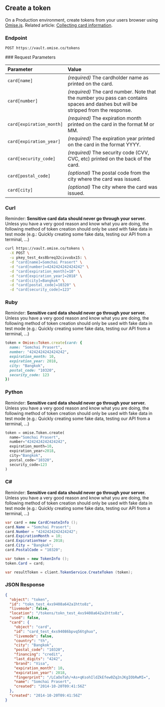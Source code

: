 ## Create a token

On a Production environment, create tokens from your users browser using [Omise.js](/omise-js). Related article: [Collecting card information](/collecting-card-information).

### Endpoint

```
POST https://vault.omise.co/tokens
```
<div id="token-creation-parameters"></div>
### Request Parameters

| Parameter                | Value                                             |
|:-------------------------|:--------------------------------------------------|
| `card[name]`             | *(required)* The cardholder name as printed on the card. |
| `card[number]`           | *(required)* The card number. Note that the number you pass can contains spaces and dashes but will be stripped from the response. |
| `card[expiration_month]` | *(required)* The expiration month printed on the card in the format M or MM. |
| `card[expiration_year]`  | *(required)* The expiration year printed on the card in the format YYYY. |
| `card[security_code]`    | *(required)* The security code (CVV, CVC, etc) printed on the back of the card. |
| `card[postal_code]`      | *(optional)* The postal code from the city where the card was issued. |
| `card[city]`             | *(optional)* The city where the card was issued. |

### Curl

<div class="Notice">
  Reminder: <strong>Sensitive card data should never go through your server.</strong>
  Unless you have a very good reason and know what you are doing, the following method of token creation should only be used with fake data in test mode (e.g.: Quickly creating some fake data, testing our API from a terminal, ...)
</div>

```sh
curl https://vault.omise.co/tokens \
  -X POST \
  -u pkey_test_4xs8breq32civvobx15: \
  -d "card[name]=Somchai Prasert" \
  -d "card[number]=4242424242424242" \
  -d "card[expiration_month]=10" \
  -d "card[expiration_year]=2018" \
  -d "card[city]=Bangkok" \
  -d "card[postal_code]=10320" \
  -d "card[security_code]=123"
```

### Ruby

<div class="Notice">
  Reminder: <strong>Sensitive card data should never go through your server.</strong>
  Unless you have a very good reason and know what you are doing, the following method of token creation should only be used with fake data in test mode (e.g.: Quickly creating some fake data, testing our API from a terminal, ...)
</div>

```ruby
token = Omise::Token.create(card: {
  name: "Somchai Prasert",
  number: "4242424242424242",
  expiration_month: 10,
  expiration_year: 2018,
  city: "Bangkok",
  postal_code: "10320",
  security_code: 123
})
```

### Python

<div class="Notice">
  Reminder: <strong>Sensitive card data should never go through your server.</strong>
  Unless you have a very good reason and know what you are doing, the following method of token creation should only be used with fake data in test mode (e.g.: Quickly creating some fake data, testing our API from a terminal, ...)
</div>

```python
token = omise.Token.create(
  name="Somchai Prasert",
  number="4242424242424242",
  expiration_month=10,
  expiration_year=2018,
  city="Bangkok",
  postal_code="10320",
  security_code=123
)
```

### C&#35;

<div class="Notice">
  Reminder: <strong>Sensitive card data should never go through your server.</strong>
  Unless you have a very good reason and know what you are doing, the following method of token creation should only be used with fake data in test mode (e.g.: Quickly creating some fake data, testing our API from a terminal, ...)
</div>

```c#
var card = new CardCreateInfo ();
card.Name = "Somchai Prasert";
card.Number = "4242424242424242";
card.ExpirationMonth = 10;
card.ExpirationYear = 2018;
card.City = "Bangkok";
card.PostalCode = "10320";

var token = new TokenInfo ();
token.Card = card;

var resultToken = client.TokenService.CreateToken (token);
```

### JSON Response

```json
{
  "object": "token",
  "id": "tokn_test_4xs9408a642a1htto8z",
  "livemode": false,
  "location": "/tokens/tokn_test_4xs9408a642a1htto8z",
  "used": false,
  "card": {
    "object": "card",
    "id": "card_test_4xs94086bpvq56tghuo",
    "livemode": false,
    "country": "th",
    "city": "Bangkok",
    "postal_code": "10320",
    "financing": "credit",
    "last_digits": "4242",
    "brand": "Visa",
    "expiration_month": 10,
    "expiration_year": 2018,
    "fingerprint": "/LCaOoTah/+As+qKsohIldZkEfew0Zq2nJKgIObRwMI=",
    "name": "Somchai Prasert",
    "created": "2014-10-20T09:41:56Z"
  },
  "created": "2014-10-20T09:41:56Z"
}
```
